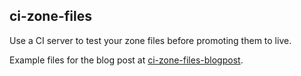 ci-zone-files
-------------

Use a CI server to test your zone files before promoting them to live.

Example files for the blog post at [ci-zone-files-blogpost].

[ci-zone-files-blogpost]: http://www.aviancarrier.co.uk/blog/2015/03/31/managing-dns-zone-files-under-continuous-integration.html
